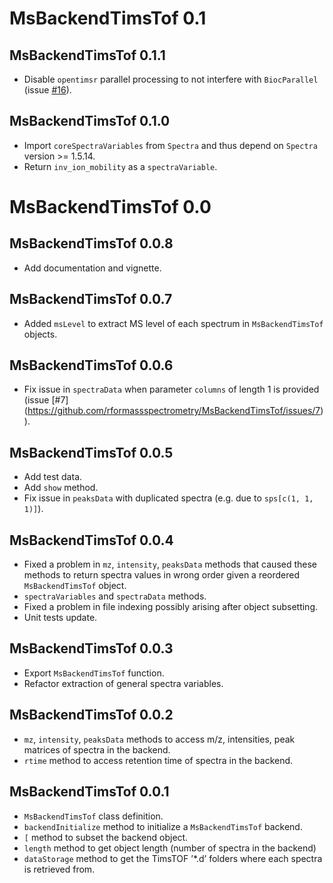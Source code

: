 # MsBackendTimsTof 0.1

## MsBackendTimsTof 0.1.1

- Disable `opentimsr` parallel processing to not interfere with `BiocParallel`
  (issue
  [#16](https://github.com/rformassspectrometry/MsBackendTimsTof/issues/16)).

## MsBackendTimsTof 0.1.0

- Import `coreSpectraVariables` from `Spectra` and thus depend on `Spectra`
  version >= 1.5.14.
- Return `inv_ion_mobility` as a `spectraVariable`.

# MsBackendTimsTof 0.0

## MsBackendTimsTof 0.0.8

- Add documentation and vignette.

## MsBackendTimsTof 0.0.7

- Added `msLevel` to extract MS level of each spectrum in `MsBackendTimsTof`
  objects.

## MsBackendTimsTof 0.0.6

- Fix issue in `spectraData` when parameter `columns` of length 1 is provided
  (issue [#7]
  (https://github.com/rformassspectrometry/MsBackendTimsTof/issues/7)).

## MsBackendTimsTof 0.0.5

- Add test data.
- Add `show` method.
- Fix issue in `peaksData` with duplicated spectra (e.g. due to
  `sps[c(1, 1, 1)]`).

## MsBackendTimsTof 0.0.4

- Fixed a problem in `mz`, `intensity`, `peaksData` methods that caused these
  methods to return spectra values in wrong order given a reordered
  `MsBackendTimsTof` object.
- `spectraVariables` and `spectraData` methods.
- Fixed a problem in file indexing possibly arising after object subsetting.
- Unit tests update.

## MsBackendTimsTof 0.0.3

- Export `MsBackendTimsTof` function.
- Refactor extraction of general spectra variables.

## MsBackendTimsTof 0.0.2

- `mz`, `intensity`, `peaksData` methods to access m/z, intensities, peak
  matrices of spectra in the backend.
- `rtime` method to access retention time of spectra in the backend.

## MsBackendTimsTof 0.0.1

- `MsBackendTimsTof` class definition.
- `backendInitialize` method to initialize a `MsBackendTimsTof` backend.
- `[` method to subset the backend object.
- `length` method to get object length (number of spectra in the backend)
- `dataStorage` method to get the TimsTOF ’*.d’ folders where each spectra is
  retrieved from.
